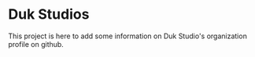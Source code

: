 # Duk Studios
This project is here to add some information on Duk Studio's organization profile on github.